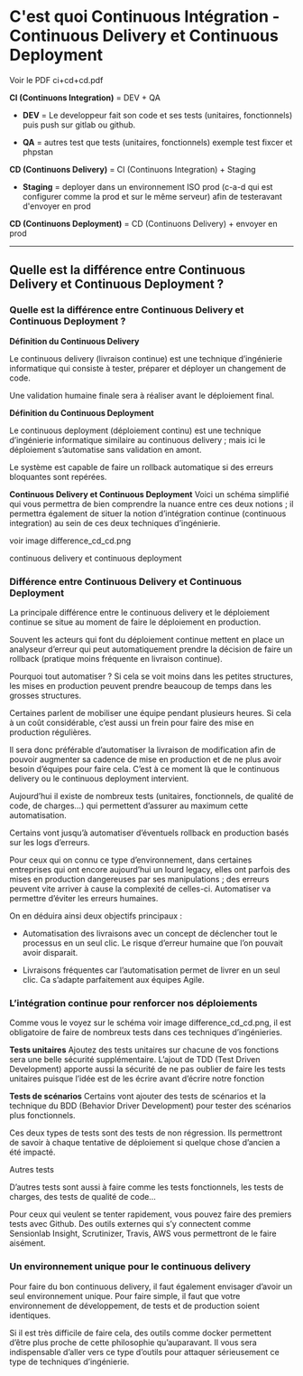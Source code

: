 # C'est quoi Continuous Intégration - Continuous Delivery et Continuous Deployment

Voir le PDF ci+cd+cd.pdf



**CI (Continuons Integration)** = DEV + QA

- **DEV** = Le developpeur fait son code et ses tests (unitaires, fonctionnels) puis push sur gitlab ou github.

- **QA** = autres test que tests (unitaires, fonctionnels) exemple test fixcer et phpstan

**CD (Continuons Delivery)** = CI (Continuons Integration) + Staging

- **Staging** = deployer dans un environnement ISO prod (c-a-d qui est configurer comme la prod et sur le même serveur) afin de testeravant d'envoyer en prod

**CD (Continuons Deployment)** = CD (Continuons Delivery) + envoyer en prod 





----------------------------------------------------------------------------------------------

## Quelle est la différence entre Continuous Delivery et Continuous Deployment ?

### Quelle est la différence entre Continuous Delivery et Continuous Deployment ?

**Définition du Continuous Delivery**

Le continuous delivery (livraison continue) est une technique d’ingénierie informatique qui consiste à tester, préparer et déployer un changement de code. 

Une validation humaine finale sera à réaliser avant le déploiement final.

**Définition du Continuous Deployment**

Le continuous deployment (déploiement continu) est une technique d’ingénierie informatique similaire au continuous delivery ; mais ici le déploiement s’automatise sans validation en amont. 

Le système est capable de faire un rollback automatique si des erreurs bloquantes sont repérées.

**Continuous Delivery et Continuous Deployment**
Voici un schéma simplifié qui vous permettra de bien comprendre la nuance entre ces deux notions ; il permettra également de situer la notion d’intégration continue (continuous integration) au sein de ces deux techniques d’ingénierie.

voir image difference_cd_cd.png




continuous delivery et continuous deployment

### Différence entre Continuous Delivery et Continuous Deployment

La principale différence entre le continuous delivery et le déploiement continue se situe au moment de faire le déploiement en production. 

Souvent les acteurs qui font du déploiement continue mettent en place un analyseur d’erreur qui peut automatiquement prendre la décision de faire un rollback (pratique moins fréquente en livraison continue).

Pourquoi tout automatiser ?
Si cela se voit moins dans les petites structures, les mises en production peuvent prendre beaucoup de temps dans les grosses structures. 

Certaines parlent de mobiliser une équipe pendant plusieurs heures. Si cela à un coût considérable, c’est aussi un frein pour faire des mise en production régulières.

Il sera donc préférable d’automatiser la livraison de modification afin de pouvoir augmenter sa cadence de mise en production et de ne plus avoir besoin d’équipes pour faire cela. C’est à ce moment là que le continuous delivery ou le continuous deployment intervient.

Aujourd’hui il existe de nombreux tests (unitaires, fonctionnels, de qualité de code, de charges…) qui permettent d’assurer au maximum cette automatisation. 

Certains vont jusqu’à automatiser d’éventuels rollback en production basés sur les logs d’erreurs.

Pour ceux qui on connu ce type d’environnement, dans certaines entreprises qui ont encore aujourd’hui un lourd legacy, elles ont parfois des mises en production dangereuses par ses manipulations ; des erreurs peuvent vite arriver à cause la complexité de celles-ci. Automatiser va permettre d’éviter les erreurs humaines.

On en déduira ainsi deux objectifs principaux :

- Automatisation des livraisons avec un concept de déclencher tout le processus en un seul clic. Le risque d’erreur humaine que l’on pouvait avoir disparait.

- Livraisons fréquentes car l’automatisation permet de livrer en un seul clic. Ca s’adapte parfaitement aux équipes Agile.

### L’intégration continue pour renforcer nos déploiements
Comme vous le voyez sur le schéma voir image difference_cd_cd.png, il est obligatoire de faire de nombreux tests dans ces techniques d’ingénieries.

**Tests unitaires**
Ajoutez des tests unitaires sur chacune de vos fonctions sera une belle sécurité supplémentaire. L’ajout de TDD (Test Driven Development) apporte aussi la sécurité de ne pas oublier de faire les tests unitaires puisque l’idée est de les écrire avant d’écrire notre fonction

**Tests de scénarios**
Certains vont ajouter des tests de scénarios et la technique du BDD (Behavior Driver Development) pour tester des scénarios plus fonctionnels.

Ces deux types de tests sont des tests de non régression. Ils permettront de savoir à chaque tentative de déploiement si quelque chose d’ancien a été impacté.

Autres tests

D’autres tests sont aussi à faire comme les tests fonctionnels, les tests de charges, des tests de qualité de code…

Pour ceux qui veulent se tenter rapidement, vous pouvez faire des premiers tests avec Github. Des outils externes qui s’y connectent comme Sensionlab Insight, Scrutinizer, Travis, AWS vous permettront de le faire aisément.

### Un environnement unique pour le continuous delivery
Pour faire du bon continuous delivery, il faut également envisager d’avoir un seul environnement unique. Pour faire simple, il faut que votre environnement de développement, de tests et de production soient identiques.

Si il est très difficile de faire cela, des outils comme docker permettent d’être plus proche de cette philosophie qu’auparavant. Il vous sera indispensable d’aller vers ce type d’outils pour attaquer sérieusement ce type de techniques d’ingénierie.